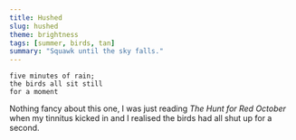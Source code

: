 ```yaml
---
title: Hushed
slug: hushed
theme: brightness
tags: [summer, birds, tan]
summary: "Squawk until the sky falls."
---
```


```
five minutes of rain;
the birds all sit still
for a moment
```

Nothing fancy about this one, I was just reading *The Hunt for Red October* when my tinnitus kicked in and I realised the birds had all shut up for a second.

